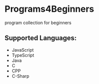 # Programs4Beginners
program collection for beginners

## Supported Languages:
- JavaScript
- TypeScript
- Java
- C
- CPP
- C-Sharp
